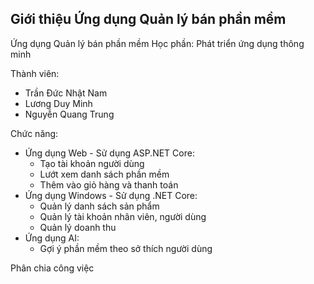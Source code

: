 ## Giới thiệu Ứng dụng Quản lý bán phần mềm

Ứng dụng Quản lý bán phần mềm
Học phần: Phát triển ứng dụng thông minh

Thành viên:
- Trần Đức Nhật Nam
- Lương Duy Minh
- Nguyễn Quang Trung

Chức năng:

- Ứng dụng Web - Sử dụng ASP.NET Core:
  + Tạo tài khoản người dùng
  + Lướt xem danh sách phần mềm
  + Thêm vào giỏ hàng và thanh toán
- Ứng dụng Windows - Sử dụng .NET Core:
  + Quản lý danh sách sản phẩm
  + Quản lý tài khoản nhân viên, người dùng
  + Quản lý doanh thu
- Ứng dụng AI:
  + Gợi ý phần mềm theo sở thích người dùng

Phân chia công việc

